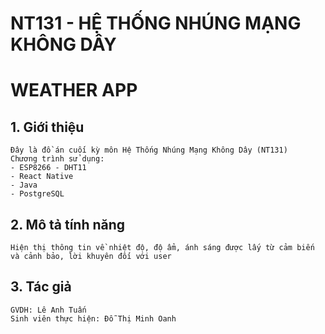 # NT131 - HỆ THỐNG NHÚNG MẠNG KHÔNG DÂY
# WEATHER APP

## 1. Giới thiệu   
    Đây là đồ án cuối kỳ môn Hệ Thống Nhúng Mạng Không Dây (NT131)  
    Chương trình sử dụng:
    - ESP8266 - DHT11
    - React Native
    - Java
    - PostgreSQL

## 2. Mô tả tính năng  
    Hiện thị thông tin về nhiệt độ, độ ẩm, ánh sáng được lấy từ cảm biến và cảnh bảo, lời khuyên đối với user

## 3. Tác giả   
    GVDH: Lê Anh Tuấn
    Sinh viên thực hiện: Đỗ Thị Minh Oanh
